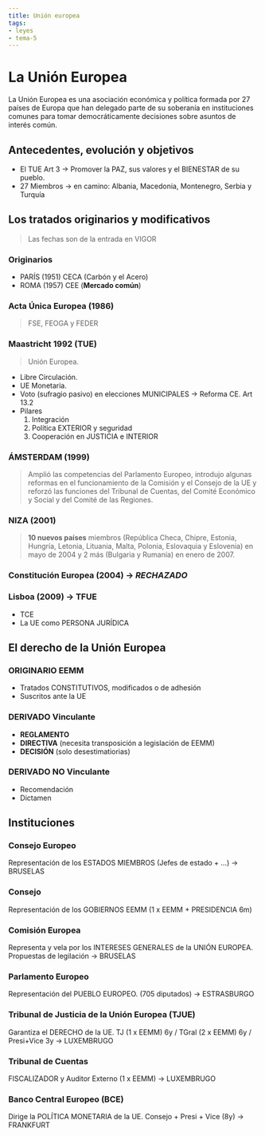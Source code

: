 ```yaml
---
title: Unión europea
tags:
- leyes
- tema-5
---
```

# La Unión Europea
La Unión Europea es una asociación económica y política formada por 27 países de Europa
que han delegado parte de su soberanía en instituciones comunes para tomar democráticamente decisiones sobre asuntos de interés común.

## Antecedentes, evolución y objetivos

* El TUE Art 3 -> Promover la PAZ, sus valores y el BIENESTAR de su pueblo.
* 27 Miembros -> en camino: Albania, Macedonia, Montenegro, Serbia y Turquía

## Los tratados originarios y modificativos
> Las fechas son de la entrada en VIGOR
### Originarios
* PARÍS (1951) CECA (Carbón y el Acero)
* ROMA (1957) CEE (**Mercado común**)
### Acta Única Europea (1986)
> FSE, FEOGA y FEDER
### Maastricht 1992 (TUE)
> Unión Europea.
* Libre Circulación.
* UE Monetaria.
* Voto (sufragio pasivo) en elecciones MUNICIPALES -> Reforma CE. Art 13.2
* Pilares
  1. Integración
  2. Política EXTERIOR y seguridad
  3. Cooperación en JUSTICIA e INTERIOR
### ÁMSTERDAM (1999)
> Amplió las competencias del Parlamento Europeo, introdujo algunas reformas en el funcionamiento de la Comisión y el Consejo de la UE y reforzó las funciones del Tribunal de Cuentas, del Comité Económico y Social y del Comité de las Regiones.
### NIZA (2001)
> **10 nuevos países** miembros (República Checa, Chipre, Estonia, Hungría, Letonia, Lituania, Malta, Polonia, Eslovaquia y Eslovenia) en mayo de 2004 y 2 más (Bulgaria y Rumanía) en enero de 2007.
### Constitución Europea (2004) -> **_RECHAZADO_**
### Lisboa (2009) -> TFUE
* TCE
* La UE como PERSONA JURÍDICA

## El derecho de la Unión Europea
### ORIGINARIO EEMM
* Tratados CONSTITUTIVOS, modificados o de adhesión
* Suscritos ante la UE
### DERIVADO Vinculante
* **REGLAMENTO**
* **DIRECTIVA** (necesita transposición a legislación de EEMM)
* **DECISIÓN** (solo desestimatiorias)
### DERIVADO NO Vinculante
* Recomendación
* Dictamen

## Instituciones
### Consejo Europeo
Representación de los ESTADOS MIEMBROS (Jefes de estado + ...) -> BRUSELAS
### Consejo
Representación de los GOBIERNOS EEMM (1 x EEMM + PRESIDENCIA 6m)
### Comisión Europea
Representa y vela por los INTERESES GENERALES de la UNIÓN EUROPEA. Propuestas de legilación -> BRUSELAS
### Parlamento Europeo
Representación del PUEBLO EUROPEO. (705 diputados) -> ESTRASBURGO
### Tribunal de Justicia de la Unión Europea (TJUE)
Garantiza el DERECHO de la UE. TJ (1 x EEMM) 6y / TGral (2 x EEMM) 6y / Presi+Vice 3y -> LUXEMBRUGO
### Tribunal de Cuentas
FISCALIZADOR y Auditor Externo (1 x EEMM) -> LUXEMBRUGO
### Banco Central Europeo (BCE)
Dirige la POLÍTICA MONETARIA de la UE. Consejo + Presi + Vice (8y) -> FRANKFURT
